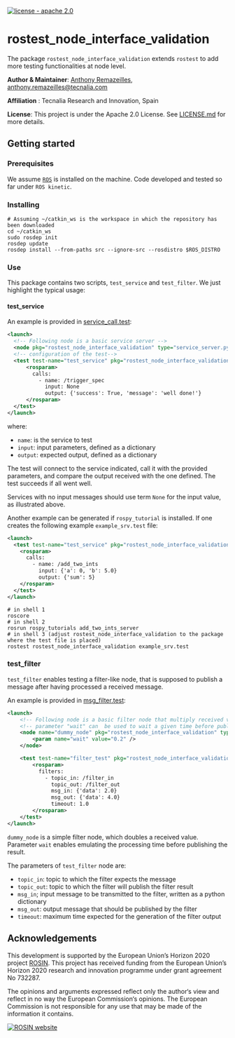 [![license - apache 2.0](https://img.shields.io/:license-Apache%202.0-blue.svg)](https://opensource.org/licenses/Apache-2.0)

# rostest_node_interface_validation

The package `rostest_node_interface_validation` extends `rostest` to add more testing functionalities at node level.

**Author & Maintainer**: [Anthony Remazeilles](https://github.com/aremazeilles), anthony.remazeilles@tecnalia.com

**Affiliation** : Tecnalia Research and Innovation, Spain

**License**: This project is under the Apache 2.0 License.
See [LICENSE.md](LICENSE.md) for more details.

## Getting started

### Prerequisites

We assume [`ROS`][ros] is installed on the machine.
Code developed and tested so far under `ROS kinetic`.

[ros]: http://www.ros.org/

### Installing

```shell
# Assuming ~/catkin_ws is the workspace in which the repository has been downloaded
cd ~/catkin_ws
sudo rosdep init
rosdep update
rosdep install --from-paths src --ignore-src --rosdistro $ROS_DISTRO
```

### Use

This package contains two scripts, `test_service` and `test_filter`.
We just highlight the typical usage:

#### test_service

An example is provided in [service_call.test](rostest_node_interface_validation/test/service_call.test):

```xml
<launch>
  <!-- Following node is a basic service server -->
  <node pkg="rostest_node_interface_validation" type="service_server.py" name="service_server"/>
  <!-- configuration of the test-->
  <test test-name="test_service" pkg="rostest_node_interface_validation" type="test_service" >
      <rosparam>
        calls:
          - name: /trigger_spec
            input: None
            output: {'success': True, 'message': 'well done!'}
      </rosparam>
  </test>
</launch>
```

where:

* `name`: is the service to test
* `input`: input parameters, defined as a dictionary
* `output`: expected output, defined as a dictionary

The test will connect to the service indicated, call it with the provided parameters, and compare the output received with the one defined.
The test succeeds if all went well.

Services with no input messages should use term `None` for the input value, as illustrated above.

Another example can be generated if `rospy_tutorial` is installed.
If one creates the following example `example_srv.test` file:

```xml
<launch>
  <test test-name="test_service" pkg="rostest_node_interface_validation" type="test_service" >
    <rosparam>
      calls:
        - name: /add_two_ints
          input: {'a': 0, 'b': 5.0}
          output: {'sum': 5}
    </rosparam>
  </test>
</launch>
```

```shell
# in shell 1
roscore
# in shell 2
rosrun rospy_tutorials add_two_ints_server
# in shell 3 (adjust rostest_node_interface_validation to the package where the test file is placed)
rostest rostest_node_interface_validation example_srv.test
```

### test_filter


`test_filter` enables testing a filter-like node, that is supposed to publish a message after having processed a received message.

An example is provided in [msg_filter.test](rostest_node_interface_validation/test/msg_filter.test):

```xml
<launch>
    <!-- Following node is a basic filter node that multiply received value by 2, and publish it. -->
    <!-- parameter "wait" can  be used to wait a given time before publishing the result. -->
    <node name="dummy_node" pkg="rostest_node_interface_validation" type="dummy_filter.py">
        <param name="wait" value="0.2" />
    </node>

    <test test-name="filter_test" pkg="rostest_node_interface_validation" type="test_filter">
        <rosparam>
          filters:
            - topic_in: /filter_in
              topic_out: /filter_out
              msg_in: {'data': 2.0}
              msg_out: {'data': 4.0}
              timeout: 1.0
        </rosparam>
    </test>
</launch>
```

`dummy_node` is a simple filter node, which doubles a received value.
Parameter `wait` enables emulating the processing time before publishing the result.

The parameters of `test_filter` node are:

* `topic_in`: topic to which the filter expects the message
* `topic_out`: topic to which the filter will publish the filter result
* `msg_in`; input message to be transmitted to the filter, written as a python dictionary
* `msg_out`: output message that should be published by the filter
* `timeout`: maximum time expected for the generation of the filter output

## Acknowledgements

This development is supported by the European Union’s Horizon 2020 project [ROSIN][rosin_website].
This project has received funding from the European Union’s Horizon 2020 research and innovation programme under
grant agreement No 732287.

The opinions and arguments expressed reflect only the author‘s view and reflect in no way the European Commission‘s opinions.
The European Commission is not responsible for any use that may be made of the information it contains.

[![ROSIN website][rosin_logo]][rosin_website]

[rosin_logo]: http://rosin-project.eu/wp-content/uploads/2017/03/Logo_ROSIN_CMYK-Website.png
[rosin_website]: http://rosin-project.eu/ "Go to website"
